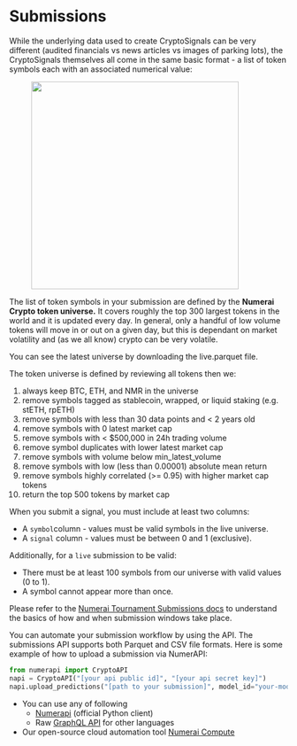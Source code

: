 # Submissions

While the underlying data used to create CryptoSignals can be very different (audited financials vs news articles vs images of parking lots), the CryptoSignals themselves all come in the same basic format - a list of token symbols each with an associated numerical value:

<figure><img src="../.gitbook/assets/example-prediction (1).png" alt="" width="375"><figcaption></figcaption></figure>

The list of token symbols in your submission are defined by the **Numerai Crypto token universe.** It covers roughly the top 300 largest tokens in the world and it is updated every day. In general, only a handful of low volume tokens will move in or out on a given day, but this is dependant on market volatility and (as we all know) crypto can be very volatile.

You can see the latest universe by downloading the live.parquet file.

The token universe is defined by reviewing all tokens then we:

1. always keep BTC, ETH, and NMR in the universe
2. remove symbols tagged as stablecoin, wrapped, or liquid staking (e.g. stETH, rpETH)
3. remove symbols with less than 30 data points and < 2 years old
4. remove symbols with 0 latest market cap
5. remove symbols with < $500,000 in 24h trading volume
6. remove symbol duplicates with lower latest market cap
7. remove symbols with volume below min\_latest\_volume
8. remove symbols with low (less than 0.00001) absolute mean return
9. remove symbols highly correlated (>= 0.95) with higher market cap tokens
10. return the top 500 tokens by market cap

When you submit a signal, you must include at least two columns:

* A `symbol`column - values must be valid symbols in the live universe.
* A `signal` column - values must be between 0 and 1 (exclusive).

Additionally, for a `live` submission to be valid:

* There must be at least 100 symbols from our universe with valid values (0 to 1).
* A symbol cannot appear more than once.

Please refer to the [Numerai Tournament Submissions docs](../numerai-tournament/submissions/) to understand the basics of how and when submission windows take place.

You can automate your submission workflow by using the API. The submissions API supports both Parquet and CSV file formats. Here is some example of how to upload a submission via NumerAPI:

```python
from numerapi import CryptoAPI
napi = CryptoAPI("[your api public id]", "[your api secret key]")
napi.upload_predictions("[path to your submission]", model_id="your-model-id")
```

* You can use any of following
  * [Numerapi](https://github.com/uuazed/numerapi) (official Python client)
  * Raw [GraphQL API](https://api-tournament.numer.ai/) for other languages
* Our open-source cloud automation tool [Numerai Compute](https://docs.numer.ai/tournament/compute)
